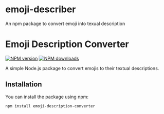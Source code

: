 # emoji-describer
An npm package to convert emoji into texual description

# Emoji Description Converter

[![NPM version](https://img.shields.io/npm/v/emoji-description-converter.svg?style=flat)](https://www.npmjs.com/package/emoji-description-converter)
[![NPM downloads](https://img.shields.io/npm/dm/emoji-description-converter.svg?style=flat)](https://www.npmjs.com/package/emoji-description-converter)

A simple Node.js package to convert emojis to their textual descriptions.

## Installation

You can install the package using npm:

```bash
npm install emoji-description-converter
